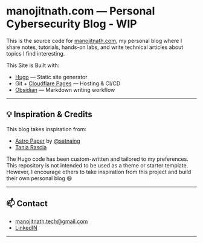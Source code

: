 # manojitnath.com — Personal Cybersecurity Blog - WIP

This is the source code for [manojitnath.com](https://manojitnath.com), my personal blog where I share notes, tutorials, hands-on labs, and write technical articles about topics I find interesting.

This Site is Built with:

- [Hugo](https://gohugo.io/) — Static site generator
- Git + [Cloudflare Pages](https://pages.cloudflare.com/) — Hosting & CI/CD
- [Obsidian](https://obsidian.md/) — Markdown writing workflow

---

## 💡 Inspiration & Credits

This blog takes inspiration from:

- [Astro Paper](https://github.com/satnaing/astro-paper) by [@satnaing](https://github.com/satnaing)
- [Tania Rascia](https://www.taniarascia.com/)

The Hugo code has been custom-written and tailored to my preferences. This repository is not intended to be used as a theme or starter template. However, I encourage others to take inspiration from this project and build their own personal blog :smiley:

---

## 📫 Contact

- manojitnath.tech@gmail.com
- [LinkedIN](https://www.linkedin.com/in/manojitnath/)

---

